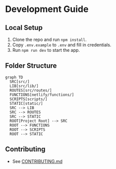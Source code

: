 # Development Guide

## Local Setup
1. Clone the repo and run `npm install`.
2. Copy `.env.example` to `.env` and fill in credentials.
3. Run `npm run dev` to start the app.

## Folder Structure
```mermaid
graph TD
  SRC[src/]
  LIB[src/lib/]
  ROUTES[src/routes/]
  FUNCTIONS[netlify/functions/]
  SCRIPTS[scripts/]
  STATIC[static/]
  SRC --> LIB
  SRC --> ROUTES
  SRC --> STATIC
  ROOT[Project Root] --> SRC
  ROOT --> FUNCTIONS
  ROOT --> SCRIPTS
  ROOT --> STATIC
```

## Contributing
- See [CONTRIBUTING.md](../CONTRIBUTING.md)
